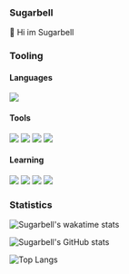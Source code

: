 ### Sugarbell
👋 Hi im Sugarbell
### Tooling
#### Languages


![](https://img.shields.io/badge/python-3776ab?style=for-the-badge&logo=python&logoColor=white) <!-- Python -->



#### Tools 
![](https://img.shields.io/badge/discord-7289da?style=for-the-badge&logo=discord&logoColor=white) <!-- Discord -->
![](https://img.shields.io/badge/flask-000000?style=for-the-badge&logo=flask&logoColor=white) <!-- Flask -->
![](https://img.shields.io/badge/microsoftonenote-7719aa?style=for-the-badge&logo=microsoftonenote&logoColor=white) <!-- Microsoft OneNote -->
![](https://img.shields.io/badge/telegram-26a5e4?style=for-the-badge&logo=telegram&logoColor=white) <!--  -->

#### Learning 
![](https://img.shields.io/badge/html-e34f26?style=for-the-badge&logo=html&logoColor=white) <!-- Html -->
![](https://img.shields.io/badge/css3-1572b6?style=for-the-badge&logo=css3&logoColor=white) <!-- CSS3 -->
![](https://img.shields.io/badge/javascript-f7df1e?style=for-the-badge&logo=javascript&logoColor=white) <!-- JS -->
![](https://img.shields.io/badge/python-3776ab?style=for-the-badge&logo=python&logoColor=white) <!-- Python -->

### Statistics
![Sugarbell's wakatime stats](https://github-readme-stats.vercel.app/api/wakatime?username=Sugarbell) <!-- Wakatime -->

![Sugarbell's GitHub stats](https://github-readme-stats.vercel.app/api?username=TaprisSugarbell&show_icons=true&theme=tokyonight) <!-- Stats Theme tokyonight -->

![Top Langs](https://github-readme-stats.vercel.app/api/top-langs/?username=TaprisSugarbell) <!-- Top Langs -->

